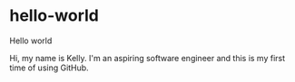 # hello-world
Hello world

Hi, my name is Kelly. I'm an aspiring software engineer and this is my first time of using GitHub.
